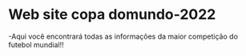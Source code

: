 # Web site copa domundo-2022
-Aqui você encontrará todas as informações da maior competição do futebol mundial!!
